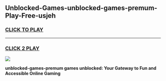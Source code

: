 
## Unblocked-Games-unblocked-games-premum-Play-Free-usjeh
<h3>
<a href="https://premium76.site?title=unblocked-games-premum&ref=20A">CLICK TO PLAY</a></h3>
<hr>

<h3>
<a href="https://premium76.site?title=unblocked-games-premum&ref=20A">CLICK 2 PLAY</a>
  
</h3>

<a href="https://premium76.site?title=unblocked-games-premum&ref=20A"><img src="https://clearcache.store/games.png"></a>


**unblocked-games-premum games unblocked: Your Gateway to Fun and Accessible Online Gaming**
